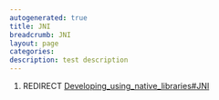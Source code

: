 ```yaml
---
autogenerated: true
title: JNI
breadcrumb: JNI
layout: page
categories: 
description: test description
---
```


1.  REDIRECT [Developing\_using\_native\_libraries\#JNI](Developing_using_native_libraries#JNI )
